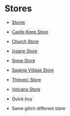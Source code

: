 # Stores

- [Stores](https://castlecrashers.fandom.com/wiki/Stores)
- [Castle Keep Store](https://castlecrashers.fandom.com/wiki/Castle_Keep_Store)
- [Church Store](https://castlecrashers.fandom.com/wiki/Church_Store)
- [Insane Store](https://castlecrashers.fandom.com/wiki/Insane_Store)
- [Snow Store](https://castlecrashers.fandom.com/wiki/Snow_Store)
- [Swamp Village Store](https://castlecrashers.fandom.com/wiki/Swamp_Village_Store)
- [Thieves' Store](https://castlecrashers.fandom.com/wiki/Thieves%27_Store)
- [Volcano Store](https://castlecrashers.fandom.com/wiki/Volcano_Store)

- Quick buy
- Same glitch different store
